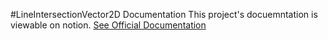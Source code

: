 #LineIntersectionVector2D Documentation
This project's docuemntation is viewable on notion. [See Official Documentation](https://vedantupmanyue.notion.site/Library-LineIntersectionVector-edcbb0df7a254305bb5e5ee1e7c12824)

